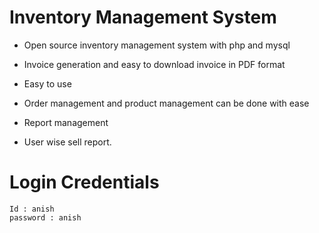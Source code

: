 # Inventory Management System


- Open source inventory management system with php and mysql

- Invoice generation and easy to download invoice in PDF format

- Easy to use

- Order management and product management can be done with ease

- Report management

- User wise sell report.

# Login Credentials

```
Id : anish
password : anish
```
